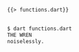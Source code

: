 <!--
title: Functions
-->

<pre>
<code class="hljs dart">{{> functions.dart}}
</code>
</pre>

```bash
$ dart functions.dart
THE WREN
noiselessly.
```
